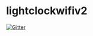 # lightclockwifiv2

[![Gitter](https://badges.gitter.im/sonukushwah221/lightclockwifiv2.svg)](https://gitter.im/sonukushwah221/lightclockwifiv2?utm_source=badge&utm_medium=badge&utm_campaign=pr-badge&utm_content=badge)
